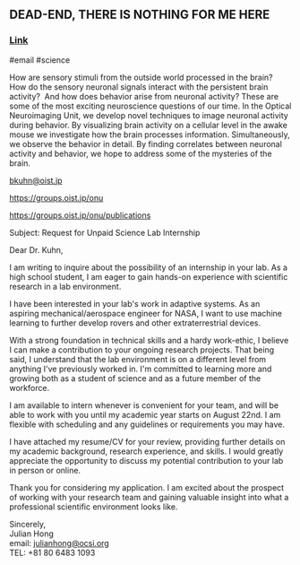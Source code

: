 ## DEAD-END, THERE IS NOTHING FOR ME HERE

### [Link](https://www.oist.jp/research/research-units/onu "https://www.oist.jp/research/research-units/onu") 
#email #science 

How are sensory stimuli from the outside world processed in the brain? How do the sensory neuronal signals interact with the persistent brain activity?  And how does behavior arise from neuronal activity? These are some of the most exciting neuroscience questions of our time. In the Optical Neuroimaging Unit, we develop novel techniques to image neuronal activity during behavior. By visualizing brain activity on a cellular level in the awake mouse we investigate how the brain processes information. Simultaneously, we observe the behavior in detail. By finding correlates between neuronal activity and behavior, we hope to address some of the mysteries of the brain.

bkuhn@oist.jp

https://groups.oist.jp/onu

https://groups.oist.jp/onu/publications

Subject: Request for Unpaid Science Lab Internship

Dear Dr. Kuhn,

I am writing to inquire about the possibility of an internship in your lab. As a high school student, I am eager to gain hands-on experience with scientific research in a lab environment.  
  
I have been interested in your lab's work in adaptive systems. As an aspiring mechanical/aerospace engineer for NASA, I want to use machine learning to further develop rovers and other extraterrestrial devices.  
  
With a strong foundation in technical skills and a hardy work-ethic, I believe I can make a contribution to your ongoing research projects. That being said, I understand that the lab environment is on a different level from anything I've previously worked in. I'm committed to learning more and growing both as a student of science and as a future member of the workforce.
  
I am available to intern whenever is convenient for your team, and will be able to work with you until my academic year starts on August 22nd. I am flexible with scheduling and any guidelines or requirements you may have.  
  
I have attached my resume/CV for your review, providing further details on my academic background, research experience, and skills. I would greatly appreciate the opportunity to discuss my potential contribution to your lab in person or online.  
  
Thank you for considering my application. I am excited about the prospect of working with your research team and gaining valuable insight into what a professional scientific environment looks like.  
  
Sincerely,  
Julian Hong  
email: [julianhong@ocsi.org](mailto:julianhong@ocsi.org)  
TEL: +81 80 6483 1093
